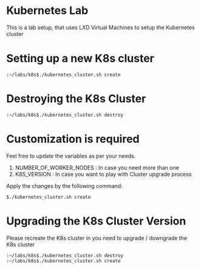 # Kubernetes Lab
This is a lab setup, that uses LXD Virtual Machines to setup the Kubernetes cluster

# Setting up a new K8s cluster
```
:~/labs/k8s$./kubernetes_cluster.sh create
```

# Destroying the K8s Cluster
```
:~/labs/k8s$./kubernetes_cluster.sh destroy
```

# Customization is required
Feel free to update the variables as per your needs.
1. NUMBER_OF_WORKER_NODES : In case you need more than one
2. K8S_VERSION : In case you want to play with Cluster upgrade process

Apply the changes by the following command:
```
$./kubernetes_cluster.sh create
```

# Upgrading the K8s Cluster Version
Please recreate the K8s cluster in you need to upgrade / downgrade the K8s cluster
```
:~/labs/k8s$./kubernetes_cluster.sh destroy
:~/labs/k8s$./kubernetes_cluster.sh create

```